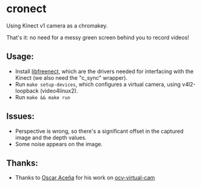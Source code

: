 # cronect

Using Kinect v1 camera as a chromakey.

That's it: no need for a messy green screen behind you to record videos!

## Usage:

- Install [libfreenect](https://github.com/OpenKinect/libfreenect), which are the drivers needed for interfacing with the Kinect (we also need the "c_sync" wrapper).
- Run `make setup-devices`, which configures a virtual camera, using v4l2-loopback (video4linux2).
- Run `make && make run`

## Issues:

- Perspective is wrong, so there's a significant offset in the captured image and the depth values.
- Some noise appears on the image.

## Thanks:

- Thanks to [Oscar Aceña](https://bitbucket.org/OscarAcena/) for his work on [ocv-virtual-cam](https://bitbucket.org/OscarAcena/ocv-virtual-cam)
